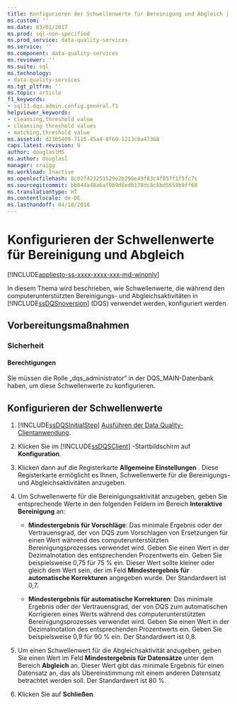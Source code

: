 ```yaml
---
title: Konfigurieren der Schwellenwerte für Bereinigung und Abgleich | Microsoft-Dokumentation
ms.custom: ''
ms.date: 03/01/2017
ms.prod: sql-non-specified
ms.prod_service: data-quality-services
ms.service: ''
ms.component: data-quality-services
ms.reviewer: ''
ms.suite: sql
ms.technology:
- data-quality-services
ms.tgt_pltfrm: ''
ms.topic: article
f1_keywords:
- sql13.dqs.admin.config.general.f1
helpviewer_keywords:
- cleansing,threshold value
- cleansing threshold values
- matching,threshold value
ms.assetid: d2305409-7115-45a4-8f60-1213c0a47368
caps.latest.revision: 9
author: douglaslMS
ms.author: douglasl
manager: craigg
ms.workload: Inactive
ms.openlocfilehash: 8c02f423251529e2b298e49f83c4f057f1f5fc7c
ms.sourcegitcommit: bb044a48a6af9b9d8edb178dc8c8bd5658b9ff68
ms.translationtype: HT
ms.contentlocale: de-DE
ms.lasthandoff: 04/18/2018
---
```

# <a name="configure-threshold-values-for-cleansing-and-matching"></a>Konfigurieren der Schwellenwerte für Bereinigung und Abgleich

[!INCLUDE[appliesto-ss-xxxx-xxxx-xxx-md-winonly](../includes/appliesto-ss-xxxx-xxxx-xxx-md-winonly.md)]

  In diesem Thema wird beschrieben, wie Schwellenwerte, die während den computerunterstützten Bereinigungs- und Abgleichsaktivitäten in [!INCLUDE[ssDQSnoversion](../includes/ssdqsnoversion-md.md)] (DQS) verwendet werden, konfiguriert werden.  
  
##  <a name="BeforeYouBegin"></a> Vorbereitungsmaßnahmen  
  
###  <a name="Security"></a> Sicherheit  
  
####  <a name="Permissions"></a> Berechtigungen  
 Sie müssen die Rolle „dqs_administrator“ in der DQS_MAIN-Datenbank haben, um diese Schwellenwerte zu konfigurieren.  
  
##  <a name="Configure"></a> Konfigurieren der Schwellenwerte  
  
1.  [!INCLUDE[ssDQSInitialStep](../includes/ssdqsinitialstep-md.md)] [Ausführen der Data Quality-Clientanwendung](../data-quality-services/run-the-data-quality-client-application.md).  
  
2.  Klicken Sie im [!INCLUDE[ssDQSClient](../includes/ssdqsclient-md.md)] -Startbildschirm auf **Konfiguration**.  
  
3.  Klicken dann auf die Registerkarte **Allgemeine Einstellungen** . Diese Registerkarte ermöglicht es Ihnen, Schwellenwerte für die Bereinigungs- und Abgleichsaktivitäten anzugeben.  
  
4.  Um Schwellenwerte für die Bereinigungsaktivität anzugeben, geben Sie entsprechende Werte in den folgenden Feldern im Bereich **Interaktive Bereinigung** an:  
  
    -   **Mindestergebnis für Vorschläge**: Das minimale Ergebnis oder der Vertrauensgrad, der von DQS zum Vorschlagen von Ersetzungen für einen Wert während des computerunterstützten Bereinigungsprozesses verwendet wird. Geben Sie einen Wert in der Dezimalnotation des entsprechenden Prozentwerts ein. Geben Sie beispielsweise 0,75 für 75 % ein. Dieser Wert sollte kleiner oder gleich dem Wert sein, der im Feld **Mindestergebnis für automatische Korrekturen** angegeben wurde. Der Standardwert ist 0,7.  
  
    -   **Mindestergebnis für automatische Korrekturen**: Das minimale Ergebnis oder der Vertrauensgrad, der von DQS zum automatischen Korrigieren eines Werts während des computerunterstützten Bereinigungsprozesses verwendet wird. Geben Sie einen Wert in der Dezimalnotation des entsprechenden Prozentwerts ein. Geben Sie beispielsweise 0,9 für 90 % ein. Der Standardwert ist 0,8.  
  
5.  Um einen Schwellenwert für die Abgleichsaktivität anzugeben, geben Sie einen Wert im Feld **Mindestergebnis für Datensätze** unter dem Bereich **Abgleich** an. Dieser Wert gibt das minimale Ergebnis für einen Datensatz an, das als Übereinstimmung mit einem anderen Datensatz betrachtet werden soll. Der Standardwert ist 80 %.  
  
6.  Klicken Sie auf **Schließen**.  
  
  
